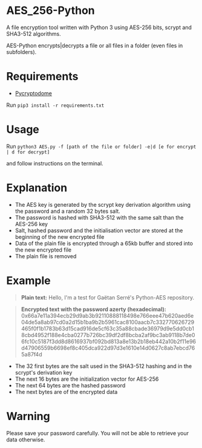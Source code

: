 # AES_256-Python
A file encryption tool written with Python 3 using AES-256 bits, scrypt and SHA3-512 algorithms.

AES-Python encrypts|decrypts a file or all files in a folder (even files in subfolders).

# Requirements
- [Pycryptodome](https://pycryptodome.readthedocs.io/en/latest/)

Run `pip3 install -r requirements.txt`

# Usage
Run `python3 AES.py -f [path of the file or folder] -e|d [e for encrypt | d for decrypt]`

and follow instructions on the terminal.

# Explanation
- The AES key is generated by the scrypt key derivation algorithm using the password and a random 32 bytes salt.
- The password is hashed with SHA3-512 with the same salt than the AES-256 key
- Salt, hashed password and the initialisation vector are stored at the beginning of the new encrypted file
- Data of the plain file is encrypted through a 65kb buffer and stored into the new encrypted file
- The plain file is removed

# Example
> **Plain text:** 
Hello, I'm a test for Gaëtan Serré's Python-AES repository.

> **Encrypted text with the password azerty (hexadecimal):** 
0x66a7e11a394ecb29d9ab3b92110888118498e766eee47b620aed6e04de5a8ab97cd0a2d15b1ba9b2b5961cac8100aacb7c332770626729465f0f1b1783b63d15cad916de5cf63c35a88cbade36979d9e5dd0cb18cbd4952f188e4cba0277b726bc39df2df8bcba2af9bc3ab9118b7de06fc10c5187f3dd8d8616937bf092bd813a8e13b2b18eb442a10b2f11e96d47906559b6698ef8c405dca922d97d3e1610e14d0627c8ab7ebcd765a87f4d

- The 32 first bytes are the salt used in the SHA3-512 hashing and in the scrypt's derivation key
- The next 16 bytes are the initialization vector for AES-256
- The next 64 bytes are the hashed password
- The next bytes are of the encrypted data



# Warning
Please save your password carefully. You will not be able to retrieve your data otherwise.
